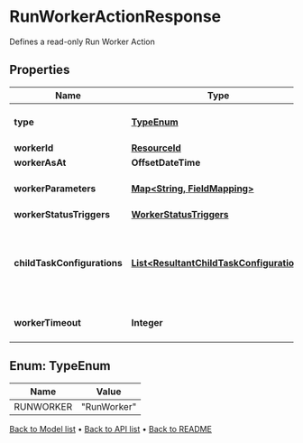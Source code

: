 

# RunWorkerActionResponse

Defines a read-only Run Worker Action

## Properties

| Name | Type | Description | Notes |
|------------ | ------------- | ------------- | -------------|
|**type** | [**TypeEnum**](#TypeEnum) | Type name for this Action |  [optional] |
|**workerId** | [**ResourceId**](ResourceId.md) |  |  [optional] |
|**workerAsAt** | **OffsetDateTime** | Worker AsAt |  [optional] |
|**workerParameters** | [**Map&lt;String, FieldMapping&gt;**](FieldMapping.md) | Parameters for this Worker |  [optional] |
|**workerStatusTriggers** | [**WorkerStatusTriggers**](WorkerStatusTriggers.md) |  |  [optional] |
|**childTaskConfigurations** | [**List&lt;ResultantChildTaskConfiguration&gt;**](ResultantChildTaskConfiguration.md) | Tasks can be generated from run worker results; this is the configuration |  [optional] |
|**workerTimeout** | **Integer** | Worker timeout in seconds |  [optional] |



## Enum: TypeEnum

| Name | Value |
|---- | -----|
| RUNWORKER | &quot;RunWorker&quot; |



[Back to Model list](../README.md#documentation-for-models) &#8226; [Back to API list](../README.md#documentation-for-api-endpoints) &#8226; [Back to README](../README.md)


